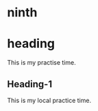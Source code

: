 # ninth
<h1>heading</h1>
This is my practise time.
<h2>Heading-1</h2>
This is my local practice time.